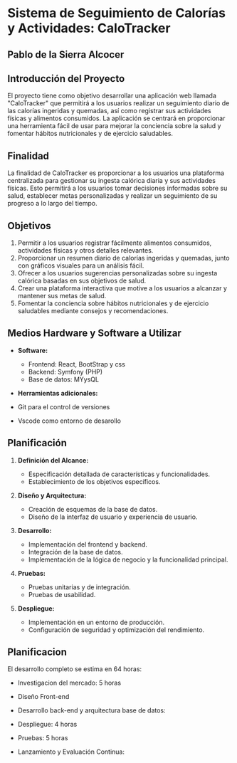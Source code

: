 # Sistema de Seguimiento de Calorías y Actividades: CaloTracker
## Pablo de la Sierra Alcocer

## Introducción del Proyecto
El proyecto tiene como objetivo desarrollar una aplicación web llamada "CaloTracker" que permitirá a los usuarios realizar un seguimiento diario de las calorías ingeridas y quemadas, así como registrar sus actividades físicas y alimentos consumidos. La aplicación se centrará en proporcionar una herramienta fácil de usar para mejorar la conciencia sobre la salud y fomentar hábitos nutricionales y de ejercicio saludables.

## Finalidad
La finalidad de CaloTracker es proporcionar a los usuarios una plataforma centralizada para gestionar su ingesta calórica diaria y sus actividades físicas. Esto permitirá a los usuarios tomar decisiones informadas sobre su salud, establecer metas personalizadas y realizar un seguimiento de su progreso a lo largo del tiempo.

## Objetivos
1. Permitir a los usuarios registrar fácilmente alimentos consumidos, actividades físicas y otros detalles relevantes.
2. Proporcionar un resumen diario de calorías ingeridas y quemadas, junto con gráficos visuales para un análisis fácil.
3. Ofrecer a los usuarios sugerencias personalizadas sobre su ingesta calórica basadas en sus objetivos de salud.
4. Crear una plataforma interactiva que motive a los usuarios a alcanzar y mantener sus metas de salud.
5. Fomentar la conciencia sobre hábitos nutricionales y de ejercicio saludables mediante consejos y recomendaciones.

## Medios Hardware y Software a Utilizar
- **Software:**
  - Frontend: React, BootStrap y css
  - Backend: Symfony (PHP)
  - Base de datos: MYysQL 

 - **Herramientas adicionales:**
  - Git para el control de versiones
  - Vscode como entorno de desarollo
    
## Planificación
1. **Definición del Alcance:**
   - Especificación detallada de características y funcionalidades.
   - Establecimiento de los objetivos específicos.

2. **Diseño y Arquitectura:**
   - Creación de esquemas de la base de datos.
   - Diseño de la interfaz de usuario y experiencia de usuario.

3. **Desarrollo:**
   - Implementación del frontend y backend.
   - Integración de la base de datos.
   - Implementación de la lógica de negocio y la funcionalidad principal.

4. **Pruebas:**
   - Pruebas unitarias y de integración.
   - Pruebas de usabilidad.

5. **Despliegue:**
   - Implementación en un entorno de producción.
   - Configuración de seguridad y optimización del rendimiento.

## Planificacion
El desarrollo completo se estima en 64 horas:
- Investigacion del mercado: 5 horas
- Diseño Front-end
- Desarrollo back-end y arquitectura base de datos:
- Despliegue: 4 horas
- Pruebas: 5 horas

- Lanzamiento y Evaluación Continua:

